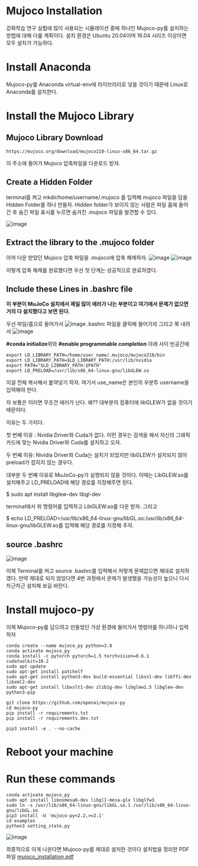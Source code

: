 # Mujoco Installation 

강화학습 연구 실험에 많이 사용되는 시뮬레이션 중에 하나인 Mujoco-py를 설치하는 방법에 대해 다룰 계획이다.
설치 환경은 Ubuntu 20.04이며 16.04 시리즈 이상이면 모두 설치가 가능하다.

# Install Anaconda

Mujoco-py를 Anaconda virtual-env에 라이브러리로 넣을 것이기 때문에 Linux로 Anaconda를 설치한다. 


# Install the Mujoco Library

## Mujoco Library Download

 <pre><code>https://mujoco.org/download/mujoco210-linux-x86_64.tar.gz
</code></pre>
이 주소에 들어가 Mujoco 압축파일을 다운로드 받자.

## Create a Hidden Folder

terminal를 켜고 mkdir/home/username/.mujoco 를 입력해 mujoco 파일을 담을 Hidden Folder를 하나 만들자. Hidden folder가 보이지 않는 사람은 파일 홈에 들어간 후 숨긴 파일 표시를 누르면 숨겨진 .mujoco 파일을 발견할 수 있다.

![image](https://user-images.githubusercontent.com/96813784/166398681-1bd5dc9b-1c5f-4450-af1c-182354dae1bf.png)

## Extract the library to the .mujoco folder

아까 다운 받았던 Mujoco 압축 파일을 .mujoco에 압축 해제하자.
![image](https://user-images.githubusercontent.com/96813784/166398863-734143fb-8adf-42e3-8ba6-9f6cbb7d0de8.png)
![image](https://user-images.githubusercontent.com/96813784/166398875-393418b5-d0cf-4bb6-a1a1-4b41eaa75c16.png)

이렇게 압축 해제를 완료했다면 우선 첫 단계는 성공적으로 완료하였다.

## Include these Lines in .bashrc file

**이 부분이 MuJoCo 설치에서 제일 많이 에러가 나는 부분이고 여기에서 문제가 없으면 거의 다 설치했다고 보면 된다.**

우선 파일/홈으로 들어가서
![image](https://user-images.githubusercontent.com/96813784/166399076-3cb9c716-0ea3-4acc-9615-789ee52e2a6f.png)
.bashrc 파일을 클릭해 들어가자 그리고 쭉 내려서
![image](https://user-images.githubusercontent.com/96813784/166399126-0f37ad9d-d59c-4e08-bfc1-dceae152e402.png)

**#conda initialize**위와 **#enable programmable completion** 아래 사이 빈공간에

<pre><code>export LD_LIBRARY_PATH=/home/user_name/.mujoco/mujoco210/bin
export LD_LIBRARY_PATH=$LD_LIBRARY_PATH:/usr/lib/nvidia
export PATH="$LD_LIBRARY_PATH:$PATH"
export LD_PRELOAD=/usr/lib/x86_64-linux-gnu/libGLEW.so
</code></pre>

이걸 전체 복사해서 붙여넣기 하자. 여기서 use_name은 본인의 우분투 username을 입력해야 한다.

자 보통은 이러면 무조건 에러가 난다. 왜?? 대부분의 컴퓨터에 libGLEW가 없을 것이기 때문이다.

이유는 두 가지다.

첫 번째 이유 : Nvidia Driver와 Cuda가 없다.
이런 경우는 검색을 해서 자신의 그래픽 카드에 맞는 Nvidia Driver와 Cuda를 설치하고 오자.

두 번째 이유: Nividia Driver와 Cuda는 설치가 되었지만 libGLEW가 설치되지 않아 preload가 잡히지 않는 경우다.

대부분 두 번째 이유로 MuJoCo-py가 실행되지 않을 것이다. 이때는 LibGLEW.so를 설치해주고 LD_PRELOAD에 해당 경로를 지정해주면 된다.

$ sudo apt install libglew-dev libgl-dev

terminal에서 위 명령어를 입력하고 LibGLEW.so를 다운 받자. 그리고

$ echo LD_PRELOAD=/usr/lib/x86_64-linux-gnu/libGL.so:/usr/lib/x86_64-linux-gnu/libGLEW.so를 입력해 해당 경로를 지정해 주자.

## source .bashrc

![image](https://user-images.githubusercontent.com/96813784/166399720-ee7c95c4-50ae-49eb-8c28-ae297ae1ab8b.png)

이제 Terminal를 켜고 source .bashrc를 입력해서 저렇게 문제없으면 제대로 설치하였다. 만약 제대로 되지 않았다면 4번 과정에서 문제가 발생했을 가능성이 높으니 다시 차근차근 설치해 보길 바란다.

# Install mujoco-py

이제 Mujoco-py를 담으려고 만들었던 가상 환경에 들어가서 명령어를 하나하나 입력하자

<pre><code>conda create --name mujoco_py python=3.8
conda activate mujoco_py
conda install -c pytorch pytorch=1.5 torchvision=0.6.1 cudatoolkit=10.2
sudo apt update
sudo apt-get install patchelf
sudo apt-get install python3-dev build-essential libssl-dev libffi-dev libxml2-dev
sudo apt-get install libxslt1-dev zlib1g-dev libglew1.5 libglew-dev python3-pip

git clone https://github.com/openai/mujoco-py
cd mujoco-py
pip install -r requirements.txt
pip install -r requirements.dev.txt

pip3 install -e . --no-cache
</code></pre>


# Reboot your machine

# Run these commands

<pre><code>conda activate mujoco_py
sudo apt install libosmesa6-dev libgl1-mesa-glx libglfw3
sudo ln -s /usr/lib/x86_64-linux-gnu/libGL.so.1 /usr/lib/x86_64-linux-gnu/libGL.so
pip3 install -U 'mujoco-py<2.2,>=2.1'
cd examples
python3 setting_state.py
</code></pre>

![image](https://user-images.githubusercontent.com/96813784/166399807-ad7f5584-b91b-4e5b-8196-77f50faa62a9.png)

최종적으로 이게 나온다면 Mujoco-py를 제대로 설치한 것이다
설치법을 정리한 PDF 파일
[mujoco_installation.pdf](https://github.com/AIRLABkhu/Manuals/files/8608089/mujoco_installation.pdf)
